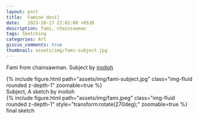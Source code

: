 ```yaml
---
layout: post
title:  Famine devil
date:   2023-10-17 22:02:00 +0530
description: fami, chainsawman
tags: Sketching
categories: Art
giscus_comments: true
thumbnail: assets/img/fami-subject.jpg
---
```


Fami from chainsawman. Subject by [inoitoh](https://www.instagram.com/p/CvBChKRSsdW/?hl=en)
<div class="row mt-3">
    <div class="mx-auto d-block">
        {% include figure.html path="assets/img/fami-subject.jpg" class="img-fluid rounded z-depth-1" zoomable=true %}
    </div>
</div>
<div class="caption">
    Subject, A sketch by inoitoh 
</div>

<div class="row mt-3">
    <div class="mx-auto d-block">
        {% include figure.html path="assets/img/fami.jpeg" class="img-fluid rounded z-depth-1"  style="transform:rotate(270deg);" zoomable=true %}
    </div>
</div>
<div class="caption">
    final sketch
</div>
